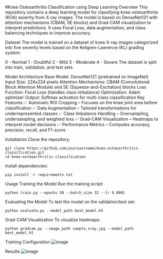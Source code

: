 #Knee Osteoarthritis Classification using Deep Learning
Overview
This repository contains a deep learning model for classifying knee osteoarthritis (KOA) severity from X-ray images. The model is based on DenseNet121 with attention mechanisms (CBAM, SE blocks) and Grad-CAM visualization to interpret predictions. It uses Focal Loss, data augmentation, and class balancing techniques to improve accuracy.

Dataset
The model is trained on a dataset of knee X-ray images categorized into five severity levels based on the Kellgren-Lawrence (KL) grading system:

0 - Normal
1 - Doubtful
2 - Mild
3 - Moderate
4 - Severe
The dataset is split into train, validation, and test sets.

Model Architecture
Base Model: DenseNet121 (pretrained on ImageNet)
Input Size: 224x224 pixels
Attention Mechanisms: CBAM (Convolutional Block Attention Module) and SE (Squeeze-and-Excitation) blocks
Loss Function: Focal Loss (handles class imbalance)
Optimization: Adam optimizer
Output: Softmax activation for multi-class classification
Key Features
✅ Automatic ROI Cropping – Focuses on the knee joint area before classification
✅ Data Augmentation – Tailored transformations for underrepresented classes
✅ Class Imbalance Handling – Oversampling, undersampling, and weighted loss
✅ Grad-CAM Visualization – Heatmaps to interpret model decisions
✅ Performance Metrics – Computes accuracy, precision, recall, and F1-score

Installation
Clone the repository:
```
git clone https://github.com/yourusername/knee-osteoarthritis-classification.git
cd knee-osteoarthritis-classification
```

Install dependencies:
```
pip install -r requirements.txt
```

Usage
Training the Model
Run the training script:
```
python train.py --epochs 50 --batch_size 32 --lr 0.0001

```
Evaluating the Model
To test the model on the validation/test set:
```
python evaluate.py --model_path best_model.h5
```
Grad-CAM Visualization
To visualize heatmaps:
```
python gradcam.py --image_path sample_xray.jpg --model_path best_model.h5
```

Training Configuration
![image](https://github.com/user-attachments/assets/96f446dc-0624-4dce-84f7-5b6f12858a8f)

Results
![image](https://github.com/user-attachments/assets/8222fee3-0492-4f58-8d27-b823a3e8a2dc)


